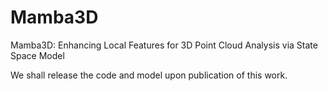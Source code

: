 # Mamba3D
Mamba3D: Enhancing Local Features for 3D Point Cloud Analysis via State Space Model

We shall release the code and model upon publication of this work.
